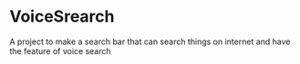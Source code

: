 # VoiceSrearch
A project to make a search bar that can search things on internet and have the feature of voice search

